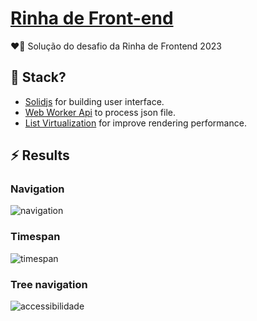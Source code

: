 # [Rinha de Front-end](https://codante.io/rinha-frontend)

❤️‍🔥 Solução do desafio da Rinha de Frontend 2023

## 🧐 Stack?

- [Solidjs](https://www.solidjs.com/) for building user interface.
- [Web Worker Api](https://developer.mozilla.org/pt-BR/docs/Web/API/Web_Workers_API) to process json file.
- [List Virtualization](https://www.patterns.dev/posts/virtual-lists) for improve rendering performance.

## ⚡️ Results

### Navigation

![navigation](https://github.com/JuniorAlbuquerque/rinha-frontend/assets/42422605/461f46f8-8644-4b3f-b4be-5a1ebc0d59ce)

### Timespan

![timespan](https://github.com/JuniorAlbuquerque/rinha-frontend/assets/42422605/df154054-f675-4292-9255-52cf82f431e8)

### Tree navigation
![accessibilidade](https://github.com/JuniorAlbuquerque/rinha-frontend/assets/42422605/e2e9efe6-a20e-4d21-bd26-9c8b76a32724)
